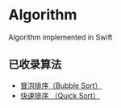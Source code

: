 # Algorithm
Algorithm implemented in Swift

## 已收录算法
- [冒泡排序（Bubble Sort）][1]
- [快速排序 （Quick Sort）][2]

[1]:	https://github.com/Zentopia/Algorithm/tree/master/BubbleSort.playground
[2]:	https://github.com/Zentopia/Algorithm/tree/master/QuickSort.playground